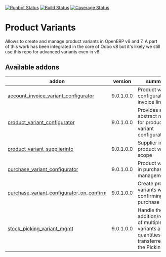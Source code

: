 [![Runbot Status](https://runbot.odoo-community.org/runbot/badge/flat/137/9.0.svg)](https://runbot.odoo-community.org/runbot/repo/github-com-oca-product-variant-137)
[![Build Status](https://travis-ci.org/OCA/product-variant.svg?branch=9.0)](https://travis-ci.org/OCA/product-variant)
[![Coverage Status](https://coveralls.io/repos/OCA/product-variant/badge.png?branch=9.0)](https://coveralls.io/r/OCA/product-variant?branch=9.0)

Product Variants
================

Allows to create and manage product variants in OpenERP v6 and 7. A part of this work has been integrated in the core of Odoo v8 but it's likely we still use this repo for advanced variants even in v8.


[//]: # (addons)
Available addons
----------------
addon | version | summary
--- | --- | ---
[account_invoice_variant_configurator](account_invoice_variant_configurator/) | 9.0.1.0.0 | Product variant configurator on invoice lines
[product_variant_configurator](product_variant_configurator/) | 9.0.1.0.0 | Provides an abstract model for product variant configuration.
[product_variant_supplierinfo](product_variant_supplierinfo/) | 9.0.1.0.0 | Supplier info to product variant scope
[purchase_variant_configurator](purchase_variant_configurator/) | 9.0.1.0.0 | Product variants in purchase management
[purchase_variant_configurator_on_confirm](purchase_variant_configurator_on_confirm/) | 9.0.1.0.0 | Create product variants when confirming the purchase order
[stock_picking_variant_mgmt](stock_picking_variant_mgmt/) | 9.0.1.0.0 | Handle the addition/removal of multiple variants and the quantities transferred in the Pickings.

[//]: # (end addons)

